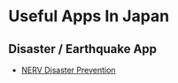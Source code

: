 # Useful Apps In Japan

## Disaster / Earthquake App
  * [NERV Disaster Prevention](https://apps.apple.com/us/app/nerv-disaster-prevention/id1472338480)

